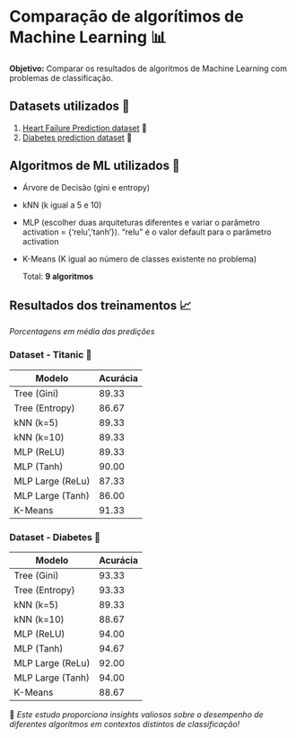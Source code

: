 # Comparação de algorítimos de Machine Learning 📊

**Objetivo:** Comparar os resultados de algoritmos de Machine Learning com problemas de classificação.

## Datasets utilizados 📂

1. [Heart Failure Prediction dataset](https://www.kaggle.com/datasets/fedesoriano/heart-failure-prediction/code) 🚢
2. [Diabetes prediction dataset](https://www.kaggle.com/datasets/iammustafatz/diabetes-prediction-dataset) 💉

## Algoritmos de ML utilizados 🤖

* Árvore de Decisão (gini e entropy)
* kNN (k igual a 5 e 10)
* MLP (escolher duas arquiteturas diferentes e variar o parâmetro activation = {‘relu’,’tanh’}). “relu” é o valor default para o parâmetro activation
* K-Means (K igual ao número de classes existente no problema)

    Total: **9 algoritmos**

## Resultados dos treinamentos 📈

*Porcentagens em média das predições*

### Dataset - **Titanic** 🚢

Modelo             |      Acurácia
------------------ | ------------------
Tree (Gini)        |      89.33
Tree (Entropy)     |     86.67
kNN (k=5)          |     89.33
kNN (k=10)         |      89.33
MLP (ReLU)         |      89.33
MLP (Tanh)         |      90.00
MLP Large (ReLu)   |      87.33
MLP Large (Tanh)   |      86.00
K-Means            |      91.33

### Dataset - **Diabetes** 💉

Modelo             |      Acurácia
------------------ | ------------------
Tree (Gini)        |      93.33
Tree (Entropy)     |      93.33
kNN (k=5)          |      89.33
kNN (k=10)         |      88.67
MLP (ReLU)         |      94.00
MLP (Tanh)         |      94.67
MLP Large (ReLu)   |      92.00
MLP Large (Tanh)   |      94.00
K-Means            |      88.67

📌 *Este estudo proporciona insights valiosos sobre o desempenho de diferentes algoritmos em contextos distintos de classificação!*
